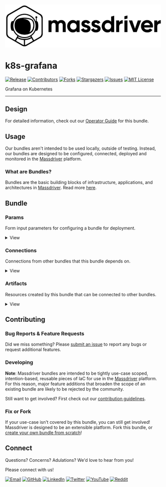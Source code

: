 [![Massdriver][logo]][website]

# k8s-grafana

[![Release][release_shield]][release_url]
[![Contributors][contributors_shield]][contributors_url]
[![Forks][forks_shield]][forks_url]
[![Stargazers][stars_shield]][stars_url]
[![Issues][issues_shield]][issues_url]
[![MIT License][license_shield]][license_url]


Grafana on Kubernetes


---

## Design

For detailed information, check out our [Operator Guide](operator.mdx) for this bundle.

## Usage

Our bundles aren't intended to be used locally, outside of testing. Instead, our bundles are designed to be configured, connected, deployed and monitored in the [Massdriver][website] platform.

### What are Bundles?

Bundles are the basic building blocks of infrastructure, applications, and architectures in [Massdriver][website]. Read more [here](https://docs.massdriver.cloud/concepts/bundles).

## Bundle

### Params

Form input parameters for configuring a bundle for deployment.

<details>
<summary>View</summary>

<!-- PARAMS:START -->

**Params coming soon**

<!-- PARAMS:END -->

</details>

### Connections

Connections from other bundles that this bundle depends on.

<details>
<summary>View</summary>

<!-- CONNECTIONS:START -->

**Connections coming soon**

<!-- CONNECTIONS:END -->

</details>

### Artifacts

Resources created by this bundle that can be connected to other bundles.

<details>
<summary>View</summary>

<!-- ARTIFACTS:START -->

**Artifacts coming soon**

<!-- ARTIFACTS:END -->

</details>

## Contributing

<!-- CONTRIBUTING:START -->

### Bug Reports & Feature Requests

Did we miss something? Please [submit an issue](https://github.com/massdriver-cloud/k8s-grafana/issues) to report any bugs or request additional features.

### Developing

**Note**: Massdriver bundles are intended to be tightly use-case scoped, intention-based, reusable pieces of IaC for use in the [Massdriver][website] platform. For this reason, major feature additions that broaden the scope of an existing bundle are likely to be rejected by the community.

Still want to get involved? First check out our [contribution guidelines](https://docs.massdriver.cloud/bundles/contributing).

### Fix or Fork

If your use-case isn't covered by this bundle, you can still get involved! Massdriver is designed to be an extensible platform. Fork this bundle, or [create your own bundle from scratch](https://docs.massdriver.cloud/bundles/development)!

<!-- CONTRIBUTING:END -->

## Connect

<!-- CONNECT:START -->

Questions? Concerns? Adulations? We'd love to hear from you!

Please connect with us!

[![Email][email_shield]][email_url]
[![GitHub][github_shield]][github_url]
[![LinkedIn][linkedin_shield]][linkedin_url]
[![Twitter][twitter_shield]][twitter_url]
[![YouTube][youtube_shield]][youtube_url]
[![Reddit][reddit_shield]][reddit_url]

<!-- markdownlint-disable -->

[logo]: https://raw.githubusercontent.com/massdriver-cloud/docs/main/static/img/logo-with-logotype-horizontal-400x110.svg
[docs]: https://docs.massdriver.cloud/?utm_source=github&utm_medium=readme&utm_campaign=k8s-grafana&utm_content=docs
[website]: https://www.massdriver.cloud/?utm_source=github&utm_medium=readme&utm_campaign=k8s-grafana&utm_content=website
[github]: https://github.com/massdriver-cloud?utm_source=github&utm_medium=readme&utm_campaign=k8s-grafana&utm_content=github
[slack]: https://massdriverworkspace.slack.com/?utm_source=github&utm_medium=readme&utm_campaign=k8s-grafana&utm_content=slack
[linkedin]: https://www.linkedin.com/company/massdriver/?utm_source=github&utm_medium=readme&utm_campaign=k8s-grafana&utm_content=linkedin



[contributors_shield]: https://img.shields.io/github/contributors/massdriver-cloud/k8s-grafana.svg?style=for-the-badge
[contributors_url]: https://github.com/massdriver-cloud/k8s-grafana/graphs/contributors
[forks_shield]: https://img.shields.io/github/forks/massdriver-cloud/k8s-grafana.svg?style=for-the-badge
[forks_url]: https://github.com/massdriver-cloud/k8s-grafana/network/members
[stars_shield]: https://img.shields.io/github/stars/massdriver-cloud/k8s-grafana.svg?style=for-the-badge
[stars_url]: https://github.com/massdriver-cloud/k8s-grafana/stargazers
[issues_shield]: https://img.shields.io/github/issues/massdriver-cloud/k8s-grafana.svg?style=for-the-badge
[issues_url]: https://github.com/massdriver-cloud/k8s-grafana/issues
[release_url]: https://github.com/massdriver-cloud/k8s-grafana/releases/latest
[release_shield]: https://img.shields.io/github/release/massdriver-cloud/k8s-grafana.svg?style=for-the-badge
[license_shield]: https://img.shields.io/github/license/massdriver-cloud/k8s-grafana.svg?style=for-the-badge
[license_url]: https://github.com/massdriver-cloud/k8s-grafana/blob/main/LICENSE


[email_url]: mailto:support@massdriver.cloud
[email_shield]: https://img.shields.io/badge/email-Massdriver-black.svg?style=for-the-badge&logo=mail.ru&color=000000
[github_url]: mailto:support@massdriver.cloud
[github_shield]: https://img.shields.io/badge/follow-Github-black.svg?style=for-the-badge&logo=github&color=181717
[linkedin_url]: https://linkedin.com/in/massdriver-cloud
[linkedin_shield]: https://img.shields.io/badge/follow-LinkedIn-black.svg?style=for-the-badge&logo=linkedin&color=0A66C2
[twitter_url]: https://twitter.com/massdriver?utm_source=github&utm_medium=readme&utm_campaign=k8s-grafana&utm_content=twitter
[twitter_shield]: https://img.shields.io/badge/follow-Twitter-black.svg?style=for-the-badge&logo=twitter&color=1DA1F2
[discourse_url]: https://community.massdriver.cloud?utm_source=github&utm_medium=readme&utm_campaign=k8s-grafana&utm_content=discourse
[discourse_shield]: https://img.shields.io/badge/join-Discourse-black.svg?style=for-the-badge&logo=discourse&color=000000
[youtube_url]: https://www.youtube.com/channel/UCfj8P7MJcdlem2DJpvymtaQ
[youtube_shield]: https://img.shields.io/badge/subscribe-Youtube-black.svg?style=for-the-badge&logo=youtube&color=FF0000
[reddit_url]: https://www.reddit.com/r/massdriver
[reddit_shield]: https://img.shields.io/badge/subscribe-Reddit-black.svg?style=for-the-badge&logo=reddit&color=FF4500

<!-- markdownlint-restore -->

<!-- CONNECT:END -->
